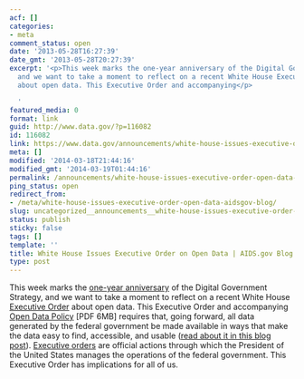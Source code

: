 ```yaml
---
acf: []
categories:
- meta
comment_status: open
date: '2013-05-28T16:27:39'
date_gmt: '2013-05-28T20:27:39'
excerpt: '<p>This week marks the one-year anniversary of the Digital Government Strategy,
  and we want to take a moment to reflect on a recent White House Executive Order
  about open data. This Executive Order and accompanying</p>

  '
featured_media: 0
format: link
guid: http://www.data.gov/?p=116082
id: 116082
link: https://www.data.gov/announcements/white-house-issues-executive-order-open-data-aidsgov-blog
meta: []
modified: '2014-03-18T21:44:16'
modified_gmt: '2014-03-19T01:44:16'
permalink: /announcements/white-house-issues-executive-order-open-data-aidsgov-blog/
ping_status: open
redirect_from:
- /meta/white-house-issues-executive-order-open-data-aidsgov-blog/
slug: uncategorized__announcements__white-house-issues-executive-order-open-data-aidsgov-blog
status: publish
sticky: false
tags: []
template: ''
title: White House Issues Executive Order on Open Data | AIDS.gov Blog
type: post
---
```

This week marks the [one-year anniversary](http://www.whitehouse.gov/blog/2013/05/23/digital-strategy-delivering-better-results-public) of the Digital Government Strategy, and we want to take a moment to reflect on a recent White House [Executive Order](http://www.whitehouse.gov/the-press-office/2013/05/09/executive-order-making-open-and-machine-readable-new-default-government-) about open data. This Executive Order and accompanying [Open Data Policy](http://www.whitehouse.gov) [PDF 6MB] requires that, going forward, all data generated by the federal government be made available in ways that make the data easy to find, accessible, and usable ([read about it in this blog post](http://blog.aids.gov/2013/05/landmark-steps-to-liberate-open-data.html)). [Executive orders](http://www.archives.gov/federal-register/executive-orders/about.html) are official actions through which the President of the United States manages the operations of the federal government. This Executive Order has implications for all of us.


